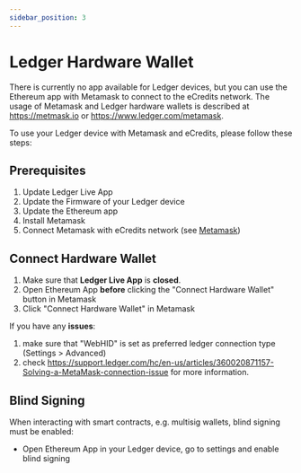 ```yaml
---
sidebar_position: 3
---
```

# Ledger Hardware Wallet

There is currently no app available for Ledger devices, but you can use the Ethereum app with Metamask to connect 
to the eCredits network. The usage of Metamask and Ledger hardware wallets is described at <https://metmask.io> or
<https://www.ledger.com/metamask>.

To use your Ledger device with Metamask and eCredits, please follow these steps:

## Prerequisites
 
1. Update Ledger Live App
2. Update the Firmware of your Ledger device 
3. Update the Ethereum app
4. Install Metamask
5. Connect Metamask with eCredits network (see [Metamask](/docs/tools/index))

## Connect Hardware Wallet

1. Make sure that **Ledger Live App** is **closed**.
2. Open Ethereum App **before** clicking the "Connect Hardware Wallet" button in Metamask
3. Click "Connect Hardware Wallet" in Metamask

If you have any **issues**:
1. make sure that "WebHID" is set as preferred ledger connection type (Settings > Advanced)  
2. check <https://support.ledger.com/hc/en-us/articles/360020871157-Solving-a-MetaMask-connection-issue> for more information.

## Blind Signing

When interacting with smart contracts, e.g. multisig wallets, blind signing must be enabled:
- Open Ethereum App in your Ledger device, go to settings and enable blind signing